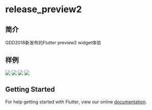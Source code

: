 # release_preview2
## 简介
GDD2018新发布的Flutter preview2 widget体验
## 样例
![](https://user-gold-cdn.xitu.io/2018/9/21/165f7d7c790e6911?w=362&h=640&f=gif&s=172340)
![](https://user-gold-cdn.xitu.io/2018/9/21/165f7d7f34ad95ce?w=362&h=640&f=gif&s=82794)
![](https://user-gold-cdn.xitu.io/2018/9/21/165f7d817621c969?w=362&h=640&f=gif&s=115222)
![](https://user-gold-cdn.xitu.io/2018/9/21/165f7d82c7a6c8e1?w=360&h=643&f=png&s=12551)
## Getting Started

For help getting started with Flutter, view our online
[documentation](https://flutter.io/).
